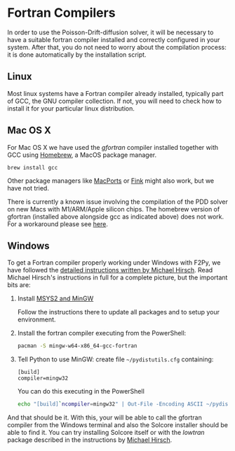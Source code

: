 # Fortran Compilers

In order to use the Poisson-Drift-diffusion solver, it will be necessary to have a suitable fortran compiler installed and correctly configured in your system. After that, you do not need to worry about the compilation process: it is done automatically by the installation script. 

## Linux

Most linux systems have a Fortran compiler already installed, typically part of GCC, the GNU compiler collection. If not, you will need to check how to install it for your particular linux distribution. 

## Mac OS X

For Mac OS X we have used the *gfortran* compiler installed together with GCC using [Homebrew](https://brew.sh), a MacOS package manager.  

```brew install gcc```

Other package managers like [MacPorts](https://www.macports.org) or [Fink](http://www.finkproject.org) might also work, but we have not tried. 

There is currently a known issue involving the compilation of the PDD solver on new Macs with M1/ARM/Apple silicon chips. 
The homebrew version of gfortran (installed above alongside gcc as indicated above) does not work. For a workaround please
see [here](https://github.com/qpv-research-group/solcore5/issues/209).

## Windows

To get a Fortran compiler properly working under Windows with F2Py, we have followed the [detailed instructions written by Michael Hirsch](https://www.scivision.co/f2py-running-fortran-code-in-python-on-windows/). Read Michael Hirsch's instructions in full for a complete picture, but the important bits are:

1. Install [MSYS2 and MinGW](https://www.scivision.co/install-msys2-windows)

	Follow the instructions there to update all packages and to setup your environment.

2. Install the fortran compiler executing from the PowerShell:

	```bash
	pacman -S mingw-w64-x86_64-gcc-fortran
	````
    
3. Tell Python to use MinGW: create file ```~/pydistutils.cfg``` containing:

    ```
    [build]
    compiler=mingw32
    ```
	
	You can do this executing in the PowerShell
	
	```bash
	echo "[build]`ncompiler=mingw32" | Out-File -Encoding ASCII ~/pydistutils.cfg
	````

And that should be it. With this, your will be able to call the gfortran compiler from the Windows terminal and also the Solcore installer should be able to find it. You can try installing Solcore itself or with the *lowtran* package described in the instructions by [Michael Hirsch](https://www.scivision.co/f2py-running-fortran-code-in-python-on-windows/). 